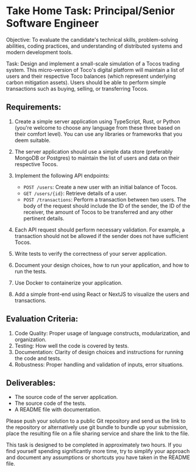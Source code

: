 # Take Home Task: Principal/Senior Software Engineer

Objective: To evaluate the candidate's technical skills, problem-solving abilities, coding practices, and understanding of distributed systems and modern development tools.

Task: Design and implement a small-scale simulation of a Tocos trading system. This micro-version of Toco's digital platform will maintain a list of users and their respective Toco balances (which represent underlying carbon mitigation assets). Users should be able to perform simple transactions such as buying, selling, or transferring Tocos.

## Requirements:

1. Create a simple server application using TypeScript, Rust, or Python (you're welcome to choose any language from these three based on their comfort level). You can use any libraries or frameworks that you deem suitable.
2. The server application should use a simple data store (preferably MongoDB or Postgres) to maintain the list of users and data on their respective Tocos. 

3. Implement the following API endpoints:
   - `POST /users`: Create a new user with an initial balance of Tocos.
   - `GET /users/{id}`: Retrieve details of a user.
   - `POST /transactions`: Perform a transaction between two users. The body of the request should include the ID of the sender, the ID of the receiver, the amount of Tocos to be transferred and any other pertinent details.
4. Each API request should perform necessary validation. For example, a transaction should not be allowed if the sender does not have sufficient Tocos.
5. Write tests to verify the correctness of your server application.
6. Document your design choices, how to run your application, and how to run the tests.
7. Use Docker to containerize your application.
8. Add a simple front-end using React or NextJS to visualize the users and transactions.

## Evaluation Criteria:

1. Code Quality: Proper usage of language constructs, modularization, and organization.
2. Testing: How well the code is covered by tests.
3. Documentation: Clarity of design choices and instructions for running the code and tests.
4. Robustness: Proper handling and validation of inputs, error situations.

## Deliverables:

- The source code of the server application.
- The source code of the tests.
- A README file with documentation.

Please push your solution to a public Git repository and send us the link to the repository or alternatively use git bundle to bundle up your submission, place the resulting file on a file sharing service and share the link to the file.

This task is designed to be completed in approximately two hours. If you find yourself spending significantly more time, try to simplify your approach and document any assumptions or shortcuts you have taken in the README file.